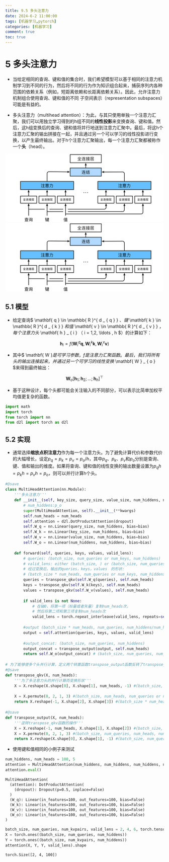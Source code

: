 ```yaml
---
title: 9.5 多头注意力
date: 2024-6-2 11:00:00
tags: [机器学习,pytorch]
categories: [机器学习]
comment: true
toc: true
---
```

#  
<!--more-->
# 5 多头注意力

- 当给定相同的查询、键和值的集合时，我们希望模型可以基于相同的注意力机制学习到不同的行为，然后将不同的行为作为知识组合起来，捕获序列内各种范围的依赖关系（例如，短距离依赖和长距离依赖关系）。因此，允许注意力机制组合使用查询、键和值的不同 子空间表示（representation subspaces）可能是有益的。

- 多头注意力（multihead attention）：为此，与其只使用单独一个注意力汇聚，我们可以用独立学习得到的h组不同的**线性投影**来变换查询、键和值。然后，这h组变换后的查询、键和值将并行地送到注意力汇聚中。最后，将这h个注意力汇聚的输出拼接在一起，并且通过另一个可以学习的线性投影进行变换，以产生最终输出。对于h个注意力汇聚输出，每一个注意力汇聚都被称作一个**头**（head）。

![](../../../../../../themes/yilia/source/img/deeplearning/code/pytorch/9_attention/5_multihead/1.png)
![](img/deeplearning/code/pytorch/9_attention/5_multihead/1.png)

## 5.1 模型

- 给定查询$ \mathbf{ q } \in \mathbb{ R }^{ d _ { q } } $、键$ \mathbf{ k } \in \mathbb{ R }^{ d _ { k } } $和值$ \mathbf{ v } \in \mathbb{ R }^{ d _ { v } } $，每个注意力头$ \mathbf{ h } _ { i } $（$ i = 1,2, \ldots , h $）的计算如下：

$$ \mathbf{ h } _ { i } = f \left( \mathbf{ W } _ { i } ^ { q } \mathbf{ q } , \mathbf{ W } _ { i } ^ { k } \mathbf{ k } , \mathbf{ W } _ { i } ^ { v } \mathbf{ v } \right) $$

- 其中$ \mathbf{ W }$是可学习参数，f是注意力汇聚函数。最后，我们将所有头的输出连接起来，并通过另一个可学习的线性变换$ \mathbf{ W } _ { o } $来得到最终输出：

$$ \mathbf{ W } _ { o } \left[ \mathbf{ h } _ { 1 } ; \mathbf{ h } _ { 2 } ; \ldots ; \mathbf{ h } _ { h } \right]  ^ { \top } $$

- 基于这种设计，每个头都可能会关注输入的不同部分，可以表示比简单加权平均值更复杂的函数。



```python
import math
import torch
from torch import nn
from d2l import torch as d2l
```

## 5.2 实现

- 通常选择**缩放点积注意力**作为每一个注意力头。为了避免计算代价和参数代价的大幅增长，设定$p _ { q } = p _ { k } = p _ { v } = p _ { o } / h$，其中$p _ { q }$、$p _ { k }$、$p _ { v }$和$p _ { o }$分别是查询、键、值和输出的维度。如果将查询、键和值的线性变换的输出数量设置为$p _ q h = p _ k h = p _ v h = p _ o$，则可以并行计算h个头。


```python
#@save
class MultiHeadAttention(nn.Module):
    '''多头注意力'''
    def __init__(self, key_size, query_size, value_size, num_hiddens, num_heads, dropout, bias=False, **kwargs):
        # num_hiddens:p_o
        super(MultiHeadAttention, self).__init__(**kwargs)
        self.num_heads = num_heads
        self.attention = d2l.DotProductAttention(dropout)
        self.W_q = nn.Linear(query_size, num_hiddens, bias=bias)
        self.W_k = nn.Linear(key_size, num_hiddens, bias=bias)
        self.W_v = nn.Linear(value_size, num_hiddens, bias=bias)
        self.W_o = nn.Linear(num_hiddens, num_hiddens, bias=bias)

    def forward(self, queries, keys, values, valid_lens):
        # queries: (batch_size, num_queries or num_keys, num_hiddens)
        # valid_lens: either (batch_size, ) or (batch_size, num_queries)
        # 经过变换后，输出的queries，keys，values　的形状:
        # (batch_size * num_heads, num_queries or num_keys, num_hiddens/num_heads)
        queries = transpose_qkv(self.W_q(queries), self.num_heads)
        keys = transpose_qkv(self.W_k(keys), self.num_heads)
        values = transpose_qkv(self.W_v(values), self.num_heads)

        if valid_lens is not None:
            # 在轴0，将第一项（标量或者矢量）复制num_heads次，
            # 然后将第二项和第三项复制num_heads次
            valid_lens = torch.repeat_interleave(valid_lens, repeats=self.num_heads, dim=0)
        
        #output (batch_size * num_heads, num_queries, num_hiddens/num_heads)
        output = self.attention(queries, keys, values, valid_lens)

        #output_concat: (batch_size, num_queries, num_hiddens)
        output_concat = transpose_output(output, self.num_heads)
        return self.W_o(output_concat) # (batch_size, num_queries, num_hiddens)

# 为了能够使多个头并行计算，定义两个转置函数transpose_output函数反转了transpose_qkv函数的操作
#@save
def transpose_qkv(X, num_heads):
    '''为了多注意力头的并行计算而变换形状'''
    X = X.reshape(X.shape[0], X.shape[1], num_heads, -1) #(batch_size, num_queries or num_keys, num_hiddens)

    X = X.permute(0, 2, 1, 3) #(batch_size, num_heads, num_queries or num_keys, num_hiddens/num_heads)
    return X.reshape(-1, X.shape[2], X.shape[3]) #(batch_size * num_heads, num_queries or num_keys, num_hiddens/num_heads)

#@save
def transpose_output(X, num_heads):
    '''逆转transpose_qkv函数的操作'''
    X = X.reshape(-1, num_heads, X.shape[1], X.shape[2]) #(batch_size, num_heads, num_queries, num_hiddens/num_heads)
    X = X.permute(0, 2, 1, 3) #(batch_size, num_queries, num_heads, num_hiddens/num_heads)
    return X.reshape(X.shape[0], X.shape[1], -1) #(batch_size, num_queries, num_hiddens)
```

- 使用键和值相同的小例子来测试


```python
num_hiddens, num_heads = 100, 5
attention = MultiHeadAttention(num_hiddens, num_hiddens, num_hiddens, num_hiddens, num_heads, 0.5)
attention.eval()
```




    MultiHeadAttention(
      (attention): DotProductAttention(
        (dropout): Dropout(p=0.5, inplace=False)
      )
      (W_q): Linear(in_features=100, out_features=100, bias=False)
      (W_k): Linear(in_features=100, out_features=100, bias=False)
      (W_v): Linear(in_features=100, out_features=100, bias=False)
      (W_o): Linear(in_features=100, out_features=100, bias=False)
    )




```python
batch_size, num_queries, num_kvpairs, valid_lens = 2, 4, 6, torch.tensor([3, 2])
X = torch.ones((batch_size, num_queries, num_hiddens))
Y = torch.ones((batch_size, num_kvpairs, num_hiddens))
attention(X, Y, Y, valid_lens).shape
```




    torch.Size([2, 4, 100])


